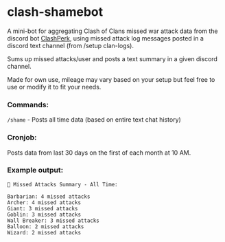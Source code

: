 # clash-shamebot

A mini-bot for aggregating Clash of Clans missed war attack data from the discord bot [ClashPerk](https://github.com/clashperk/clashperk), using missed attack log messages posted in a discord text channel (from /setup clan-logs).


Sums up missed attacks/user and posts a text summary in a given discord channel.

Made for own use, mileage may vary based on your setup but feel free to use or modify it to fit your needs.

### Commands:
`/shame` - Posts all time data (based on entire text chat history)

### Cronjob:
Posts data from last 30 days on the first of each month at 10 AM.


### Example output:

```
🔔 Missed Attacks Summary - All Time:

‎Barbarian: 4 missed attacks
‎Archer: 4 missed attacks
‎Giant: 3 missed attacks
‎Goblin: 3 missed attacks
‎Wall Breaker: 3 missed attacks
‎Balloon: 2 missed attacks
‎Wizard: 2 missed attacks
```
